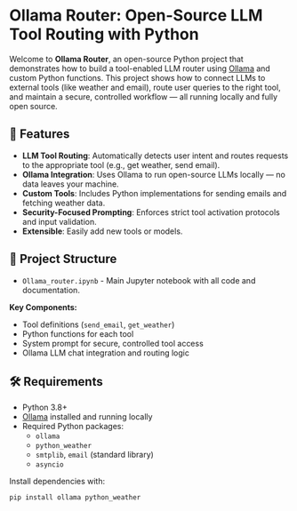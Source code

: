 # Ollama Router: Open-Source LLM Tool Routing with Python

Welcome to **Ollama Router**, an open-source Python project that demonstrates how to build a tool-enabled LLM router using [Ollama](https://ollama.com/) and custom Python functions. This project shows how to connect LLMs to external tools (like weather and email), route user queries to the right tool, and maintain a secure, controlled workflow — all running locally and fully open source.



## 🚀 Features

- **LLM Tool Routing**: Automatically detects user intent and routes requests to the appropriate tool (e.g., get weather, send email).
- **Ollama Integration**: Uses Ollama to run open-source LLMs locally — no data leaves your machine.
- **Custom Tools**: Includes Python implementations for sending emails and fetching weather data.
- **Security-Focused Prompting**: Enforces strict tool activation protocols and input validation.
- **Extensible**: Easily add new tools or models.




## 📂 Project Structure

- `Ollama_router.ipynb` - Main Jupyter notebook with all code and documentation.

**Key Components:**
- Tool definitions (`send_email`, `get_weather`)
- Python functions for each tool
- System prompt for secure, controlled tool access
- Ollama LLM chat integration and routing logic



## 🛠️ Requirements

- Python 3.8+
- [Ollama](https://ollama.com/) installed and running locally
- Required Python packages:
  - `ollama`
  - `python_weather`
  - `smtplib`, `email` (standard library)
  - `asyncio`

Install dependencies with:

```bash
pip install ollama python_weather
